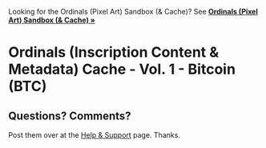 
Looking for the
Ordinals (Pixel Art) Sandbox (& Cache)?
See [**Ordinals (Pixel Art) Sandbox (& Cache) »** ](https://github.com/ordbase/ordinals.sandbox)



# Ordinals (Inscription Content & Metadata) Cache - Vol. 1 - Bitcoin (BTC)




## Questions? Comments?

Post them over at the [Help & Support](https://github.com/geraldb/help) page. Thanks.
